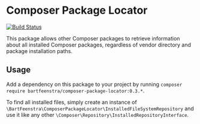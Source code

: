 # Composer Package Locator

[![Build Status](https://travis-ci.org/bartfeenstra/composer-package-locator.svg?branch=master)](https://travis-ci.org/bartfeenstra/composer-package-locator)

This package allows other Composer packages to retrieve information about all installed Composer packages, regardless of
vendor directory and package installation paths.
 
## Usage
Add a dependency on this package to your project by running
`composer require bartfeenstra/composer-package-locator:0.3.*`.

To find all installed files, simply create an instance of 
`\BartFeenstra\ComposerPackageLocator\InstalledFileSystemRepository` and use it like any other 
`\Composer\Repository\InstalledRepositoryInterface`.
